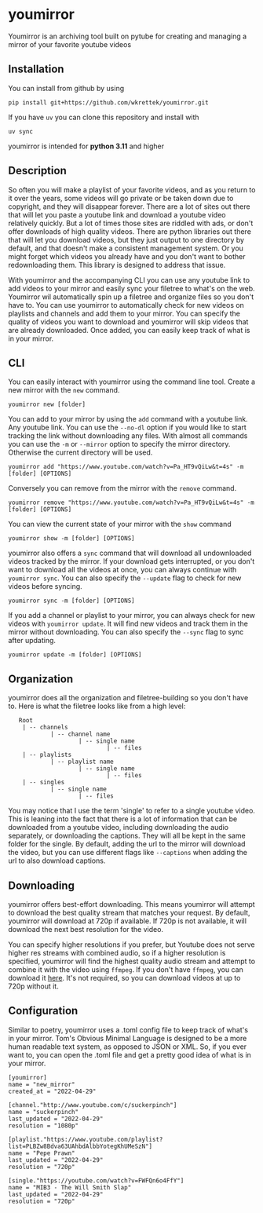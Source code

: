 # youmirror
Youmirror is an archiving tool built on pytube for creating and managing a mirror of your favorite youtube videos

## Installation

You can install from github by using

`pip install git+https://github.com/wkrettek/youmirror.git`

If you have `uv` you can clone this repository and install with

`uv sync`

youmirror is intended for **python 3.11** and higher

## Description

So often you will make a playlist of your favorite videos, and as you return to it over the years, some videos will go private or be taken down due to copyright, and they will disappear forever. There are a lot of sites out there that will let you paste a youtube link and download a youtube video relatively quickly. But a lot of times those sites are riddled with ads, or don't offer downloads of high quality videos. There are python libraries out there that will let you download videos, but they just output to one directory by default, and that doesn't make a consistent management system. Or you might forget which videos you already have and you don't want to bother redownloading them. This library is designed to address that issue.

With youmirror and the accompanying CLI you can use any youtube link to add videos to your mirror and easily sync your filetree to what's on the web. Youmirror wil automatically spin up a filetree and organize files so you don't have to.  You can use youmirror to automatically check for new videos on playlists and channels and add them to your mirror. You can specify the quality of videos you want to download and youmirror will skip videos that are already downloaded. Once added, you can easily keep track of what is in your mirror.

## CLI

You can easily interact with youmirror using the command line tool. Create a new mirror with the `new` command.

`youmirror new [folder]`

You can add to your mirror by using the `add` command with a youtube link. Any youtube link. You can use the `--no-dl` option if you would like to start tracking the link without downloading any files. With almost all commands you can use the `-m` or `--mirror` option to specify the mirror directory. Otherwise the current directory will be used. 

`youmirror add "https://www.youtube.com/watch?v=Pa_HT9vQiLw&t=4s" -m [folder] [OPTIONS]`

Conversely you can remove from the mirror with the `remove` command.

`youmirror remove "https://www.youtube.com/watch?v=Pa_HT9vQiLw&t=4s" -m [folder] [OPTIONS]`

You can view the current state of your mirror with the `show` command

`youmirror show -m [folder] [OPTIONS]`

youmirror also offers a `sync` command that will download all undownloaded videos tracked by the mirror. If your download gets interrupted, or you don't want to download all the videos at once, you can always continue with `youmirror sync`.  You can also specify the `--update` flag to check for new videos before syncing.

`youmirror sync -m [folder] [OPTIONS]`

If you add a channel or playlist to your mirror, you can always check for new videos with `youmirror update`. It will find new videos and track them in the mirror without downloading. You can also specify the `--sync` flag to sync after updating.

`youmirror update -m [folder] [OPTIONS]`

## Organization

youmirror does all the organization and filetree-building so you don't have to. Here is what the filetree looks like from a high level:

```
   Root
    | -- channels
            | -- channel name
                    | -- single name
                            | -- files
    | -- playlists
            | -- playlist name
                    | -- single name
                            | -- files
    | -- singles
            | -- single name
                    | -- files
```
            
You may notice that I use the term 'single' to refer to a single youtube video. This is leaning into the fact that there is a lot of information that can be downloaded from a youtube video, including downloading the audio separately, or downloading the captions. They will all be kept in the same folder for the single. By default, adding the url to the mirror will download the video, but you can use different flags like `--captions` when adding the url to also download captions.

## Downloading

youmirror offers best-effort downloading. This means youmirror will attempt to download the best quality stream that matches your request. By default, youmirror will download at 720p if available. If 720p is not available, it will download the next best resolution for the video. 

You can specify higher resolutions if you prefer, but Youtube does not serve higher res streams with combined audio, so if a higher resolution is specified, youmirror will find the highest quality audio stream and attempt to combine it with the video using `ffmpeg`. If you don't have `ffmpeg`, you can download it [here](https://www.ffmpeg.org/download.html). It's not required, so you can download videos at up to 720p without it.


## Configuration

Similar to poetry, youmirror uses a .toml config file to keep track of what's in your mirror. Tom's Obvious Minimal Language is designed to be a more human readable text system, as opposed to JSON or XML. So, if you ever want to, you can open the .toml file and get a pretty good idea of what is in your mirror.

```
[youmirror]
name = "new_mirror"
created_at = "2022-04-29"

[channel."http://www.youtube.com/c/suckerpinch"]
name = "suckerpinch"
last_updated = "2022-04-29"
resolution = "1080p"

[playlist."https://www.youtube.com/playlist?list=PLBZw8Bdva63UAhbdAlbbYotegKhUMeSzN"]
name = "Pepe Prawn"
last_updated = "2022-04-29"
resolution = "720p"

[single."https://youtube.com/watch?v=FWFQn6o4FfY"]
name = "MIB3 - The Will Smith Slap"
last_updated = "2022-04-29"
resolution = "720p"
```

